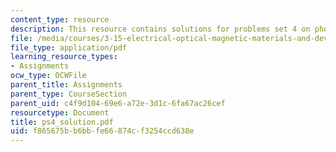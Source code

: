 ```yaml
---
content_type: resource
description: This resource contains solutions for problems set 4 on photodevices.
file: /media/courses/3-15-electrical-optical-magnetic-materials-and-devices-fall-2006/f865675bb6bbfe66874cf3254ccd638e_ps4_solution.pdf
file_type: application/pdf
learning_resource_types:
- Assignments
ocw_type: OCWFile
parent_title: Assignments
parent_type: CourseSection
parent_uid: c4f9d104-69e6-a72e-3d1c-6fa67ac26cef
resourcetype: Document
title: ps4_solution.pdf
uid: f865675b-b6bb-fe66-874c-f3254ccd638e
---
```

